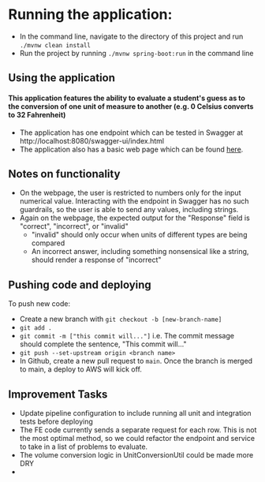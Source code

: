 Running the application:
===
* In the command line, navigate to the directory of this project and run `./mvnw clean install`
* Run the project by running `./mvnw spring-boot:run` in the command line

Using the application
---
#### This application features the ability to evaluate a student's guess as to the conversion of one unit of measure to another (e.g. 0 Celsius converts to 32 Fahrenheit)
* The application has one endpoint which can be tested in Swagger at http://localhost:8080/swagger-ui/index.html
* The application also has a basic web page which can be found [here](./scripts/front-end/index.html).

Notes on functionality
---
* On the webpage, the user is restricted to numbers only for the input numerical value. Interacting with the endpoint in Swagger has no such guardrails, so the user is able to send any values, including strings.
* Again on the webpage, the expected output for the "Response" field is "correct", "incorrect", or "invalid"
  * "invalid" should only occur when units of different types are being compared
  * An incorrect answer, including something nonsensical like a string, should render a response of "incorrect"

Pushing code and deploying
---
To push new code: 
* Create a new branch with `git checkout -b [new-branch-name]`
* `git add .`
* `git commit -m ["this commit will..."]` i.e. The commit message should complete the sentence, "This commit will..."
* `git push --set-upstream origin <branch name>`
* In Github, create a new pull request to `main`. Once the branch is merged to main, a deploy to AWS will kick off.

Improvement Tasks
---
* Update pipeline configuration to include running all unit and integration tests before deploying
* The FE code currently sends a separate request for each row. This is not the most optimal method, so we could refactor the endpoint and service to take in a list of problems to evaluate.
* The volume conversion logic in UnitConversionUtil could be made more DRY
* 